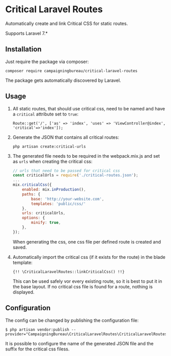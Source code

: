 # Critical Laravel Routes

Automatically create and link Critical CSS for static routes.

Supports Laravel 7.*

## Installation

Just require the package via composer:

```
composer require campaigningbureau/critical-laravel-routes
```

The package gets automatically discovered by Laravel.

## Usage

1. All static routes, that should use critical css, need to be named and have a `critical` attribute set to `true`:
   ```
   Route::get('/', ['as' => 'index', 'uses' => 'ViewController@index', 'critical'=>'index']);
   ```

2. Generate the JSON that contains all critical routes:
   ```shell
   php artisan create:critical-urls
   ```

3. The generated file needs to be required in the webpack.mix.js and set as `urls` when creating the critical css:
   ```javascript
   // urls that need to be passed for critical css
   const criticalUrls = require('./critical-routes.json');
   ...
   mix.criticalCss({
       enabled: mix.inProduction(),
       paths: {
           base: 'http://your-website.com',
           templates: 'public/css/'
       },
       urls: criticalUrls,
       options: {
           minify: true,
       },
   });
   ```
   When generating the css, one css file per defined route is created and saved.

4. Automatically import the critical css (if it exists for the route) in the blade template:

   ```
   {!! \CriticalLaravelRoutes::linkCriticalCss() !!}
   ```

   This can be used safely vor every existing route, so it is best to put it in the base layout. If no critical css file
   is found for a route, nothing is displayed.

## Configuration

The config can be changed by publishing the configuration file:

```shell
$ php artisan vendor:publish --provider="CampaigningBureau\CriticalLaravelRoutes\CriticalLaravelRoutesServiceProvider"
```

It is possible to configure the name of the generated JSON file and the suffix for the critical css filess.
